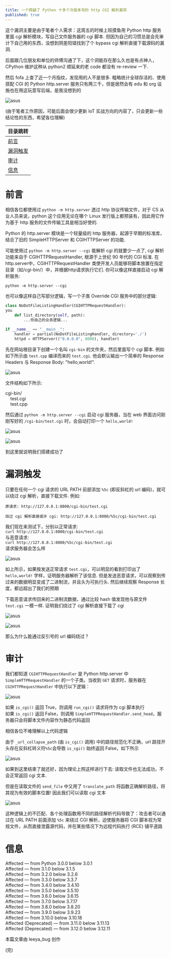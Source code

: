 ```yaml
---
title: 一个跨越了 Python 十多个次版本号的 http CGI 解析漏洞
published: true
---
```


这个漏洞主要是由于笔者个人需求：这周五的时候上班摸鱼用 Python http 服务里面 cgi 解析模块，写自己文件服务器的 cgi 脚本. 但因为自己的习惯总是会先审计下自己用的东西，没想到阴差阳错找到了个 bypass cgi 解析直接下载源码的漏洞.  

后面跟几位朋友和单位的师傅沟通了下，这个洞能存在那么久也是有点神人，CPython 维护这种从 python2 顺延来的老 code 都没有 re-review 一下.  

然后 fofa 上查了近一个月指纹，发现用的人不是很多. 粗略统计全球存活的、使用搭配 CGI 的 Python http.server 服务只有两三千，但是居然会有 edu 和 org 设施也在用这玩意写后端，是我没想到的

![asus](/image/python/1.png)  

(由于笔者工作原因，可能后面会很少更新 IoT 实战方向的内容了，只会更新一些结论性的东西，希望各位理解)

| 目录跳转 |
|--------|
| [前言](#前言) |
| [漏洞触发](#漏洞触发) |
| [审计](#审计) |
| [信息](#信息) |


# [](#header-3)前言

相信各位都使用过 `python -m http.server` 透过 http 协议传输文件，对于 CS 从业人员来说，python 这个应用无论在哪个 Linux 发行版上都预装有，因此用它作为基于 http 服务的文件传输工具是相当好使的. 

Python 的 http.server 模块是一个轻量级的 http 服务器，起源于早期的标准库，结合了旧的 SimpleHTTPServer 和 CGIHTTPServer 的功能.  

可能使用过 `python -m http.server --cgi` 能解析 cgi 的就要少一点了, cgi 解析功能来自于 CGIHTTPRequestHandler, 根源于上世纪 90 年代的 CGI 标准. 在http.server中，CGIHTTPRequestHandler 类使开发人员能够将脚本放置在指定目录（如/cgi-bin/）中，并根据http请求执行它们. 你可以像这样直接启动 cgi 解析服务: 

`python -m http.server --cgi`

也可以像这样自己写部分逻辑，写一个子类 Override CGI 服务中的部分逻辑: 
```py
class NoDotFileListingHandler(CGIHTTPRequestHandler):
you
    def list_directory(self, path):
        ...你自己的业务逻辑...

if __name__ == "__main__":
    handler = partial(NoDotFileListingHandler, directory='./')
    httpd = HTTPServer(("0.0.0.0", 8000), handler)
```

先在网站根目录下创建一个名叫 `cgi-bin` 的文件夹，然后里面写个 cgi 脚本. 例如如下所示由 `test.cpp` 编译而来的 `test.cgi`. 他会默认输出一个简单的 Response Headers 与 Response Body: "hello,world!".

![asus](/image/python/2.png)  

文件结构如下所示:

cgi-bin/  
&nbsp;&nbsp;&nbsp;&nbsp;test.cgi  
&nbsp;&nbsp;&nbsp;&nbsp;test.cpp

然后通过 `python -m http.server --cgi` 启动 cgi 服务器，当在 web 界面访问刚刚写好的 `/cgi-bin/test.cgi` 时，会自动打印一个 `hello,world!`

![asus](/image/python/3.png)  

![asus](/image/python/0.png)  

到这里就说明我们搭建成功了

# [](#header-3)漏洞触发

只要在任何一个 cgi 请求的 URL PATH 前部添加 `%5c` (即反斜杠的 url 编码)，就可以绕过 cgi 解析，直接下载文件. 例如:

```
原请求: http://127.0.0.1:8000/cgi-bin/test.cgi

绕过 cgi 解析直接或许 cgi: http://127.0.0.1:8000/%5c/cgi-bin/test.cgi
```

我们现在来测试下，分别以正常请求:  
`curl http://127.0.0.1:8000/cgi-bin/test.cgi`  
与恶意请求:  
`curl http://127.0.0.1:8000/%5c/cgi-bin/test.cgi`  
请求服务器会怎么样

![asus](/image/python/4.png)  

如上所示，如果按发送正常请求 `test.cgi`，可以明显的看到打印出了 `hello,world!` 字样，证明服务器解析了该信息. 但是发送恶意请求，可以观察到传过来的数据明显变成了二进制流，并且头为可执行头. 然后继续观察 Response 长度，都远超出了我们的预期

下载恶意请求传回来的二进制流数据，通过比较 hash 值发现他与原文件 `test.cgi` 一模一样. 证明我们绕过了 cgi 解析直接下载了 cgi

![asus](/image/python/5.png)  

![asus](/image/python/6.png)  

那么为什么能通过反引号的 url 编码绕过？

# [](#header-3)审计

我们都知道 `CGIHTTPRequestHandler` 是 Python http.server 中 `SimpleHTTPRequestHandler` 的一个子类。当收到 `GET` 请求时，服务器在 `CGIHTTPRequestHandler` 中执行以下逻辑：

![asus](/image/python/7.png)  

如果 `is_cgi()` 返回 True，则调用 `run_cgi()` 请求将作为 cgi 脚本执行  
如果 `is_cgi()` 返回 False，则调用 `SimpleHTTPRequestHandler.send_head`，服务器只会将脚本文件内容作为静态代码返回  

相信各位不难理解以上代码逻辑

由于 `_url_collapse_path` (由 `is_cgi()` 调用) 中的路径规范化不正确，url 路径开头存在反斜杠转义符`%5c`会导致 `is_cgi()` 始终返回 False，如下所示  

![asus](/image/python/8.png)  

如果到这里结束了就还好，因为理论上照这样进行下去: 读取文件也无法成功，不会正常返回 cgi 文本. 

但是在读取文件的 `send_file` 中又用了 `translate_path` 将函数正确解析路径，将其视为有效的脚本位置! 因此我们可以读取 cgi 文本

![asus](/image/python/9.png)  

这种逻辑上的不匹配、各个处理函数用不同的路径解析代码导致了：攻击者可以通过在 URL PATH 前面添加 `%5c` 来绕过 CGI 解析，迫使服务器将 CGI 脚本视为常规文件，从而直接泄露源代码，并在某些情况下为远程代码执行 (RCE) 铺平道路

# [](#header-3)信息

Affected — from Python 3.0.0 below 3.0.1  
Affected — from 3.1.0 below 3.1.5  
Affected — from 3.2.0 below 3.2.6  
Affected — from 3.3.0 below 3.3.7  
Affected — from 3.4.0 below 3.4.10  
Affected — from 3.5.0 below 3.5.10  
Affected — from 3.6.0 below 3.6.15  
Affected — from 3.7.0 below 3.7.17  
Affected — from 3.8.0 below 3.8.20  
Affected — from 3.9.0 below 3.9.23  
Affected — from 3.10.0 below 3.10.18  
Affected (Deprecated) — from 3.11.0 below 3.11.13  
Affected (Deprecated) — from 3.12.0 below 3.12.11  


本篇文章由 leeya_bug 创作

(完)
